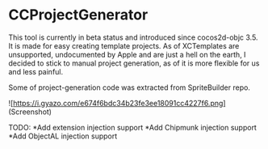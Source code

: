 # CCProjectGenerator

This tool is currently in beta status and introduced since cocos2d-objc 3.5. It is made for easy creating template projects.
As of XCTemplates are unsupported, undocumented by Apple and are just a hell on the earth, I decided to stick to manual project generation, as of it is more flexible for us and less painful.

Some of project-generation code was extracted from SpriteBuilder repo. 

![https://i.gyazo.com/e674f6bdc34b23fe3ee18091cc4227f6.png]
(Screenshot)

TODO:
*Add extension injection support
*Add Chipmunk injection support
*Add ObjectAL injection support
